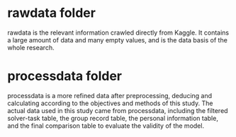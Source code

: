 # rawdata folder
rawdata is the relevant information crawled directly from Kaggle. It contains a large amount of data and many empty values, and is the data basis of the whole research.

# processdata folder
processdata is a more refined data after preprocessing, deducing and calculating according to the objectives and methods of this study. 
The actual data used in this study came from processdata, including the filtered solver-task table, the group record table, the personal information table, and the final comparison table to evaluate the validity of the model.
